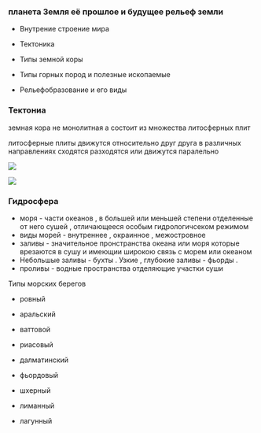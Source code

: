 ### планета Земля её прошлое и будущее рельеф земли 



- Внутрение строение мира

- Тектоника

- Типы земной коры

- Типы горных пород и полезные ископаемые

- Рельефобразование и его виды



### Тектониа

земная кора  не монолитная а состоит из множества литосферных плит 


литосферные плиты движутся относительно друг друга в различных направлениях сходятся разходятся или движутся паралельно 


![](https://u.foxford.ngcdn.ru/uploads/tinymce_image/image/75978/4d45e75898d884b8.png)


![](https://u.foxford.ngcdn.ru/uploads/tinymce_file/file/135662/d62677ce40f4cd56.png)


### Гидросфера
- моря - части океанов , в большей или меньшей степени отделенные от него сушей , отличающееся особым гидрологичсеком режимом
- виды морей - внутреннее , окраинное , межостровное
- заливы - значительное пронстранства океана или моря которые врезаются в сушу и имеющии широкою связь с морем или океаном
- Небольшые заливы - бухты . Узкие , глубокие заливы - фьорды .
- проливы - водные пространства отделяющие участки суши





Типы морских берегов



- ровный

- аральский

- ваттовой

- риасовый

- далматинский

- фьордовый

- шхерный

- лиманный

- лагунный






